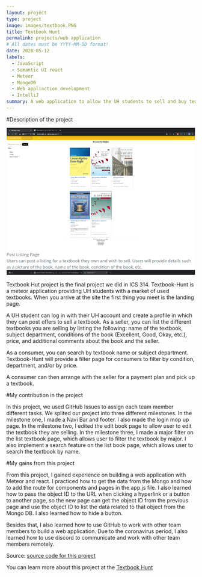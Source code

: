 ```yaml
---
layout: project
type: project
image: images/textbook.PNG
title: Textbook Hunt
permalink: projects/web application
# All dates must be YYYY-MM-DD format!
date: 2020-05-12
labels:
  - JavaScript
  - Semantic UI react
  - Meteor
  - MongoDB
  - Web appliaction development
  - IntelliJ
summary: A web application to allow the UH students to sell and buy textbook.
---
```

#Description of the project

<div>
  <img class="ui floated image" src="../images/listbook.PNG">
 
  
</div>

Textbook Hut project is the final project we did in ICS 314.   Textbook-Hunt is a meteor application providing UH students with a market of used textbooks. When you arrive at the site the first thing you meet is the landing page.

A UH student can log in with their UH account and create a profile in which they can post offers to sell a textbook. As a seller, you can list the different textbooks you are selling by listing the following: name of the textbook, subject department, conditions of the book (Excellent, Good, Okay, etc.), price, and additional comments about the book and the seller.

As a consumer, you can search by textbook name or subject department. Textbook-Hunt will provide a filter page for consumers to filter by condition, department, and/or by price.

A consumer can then arrange with the seller for a payment plan and pick up a textbook.

#My contribution in the project

In this project, we used GitHub Issues to assign each team member different tasks.  We splited our project into three different milestones.  In the milestone one, I made a Navi Bar and footer.  I also made the login mop up page.  In the milestone two, I edited the edit book page to allow user to edit the textbook they are selling.  In the milestone three, I made a major filter on the list textbook page, which allows user to filter the textbook by major.  I also implement a search feature on the list book page, which allows user to search the textbook by name.

#My gains from this project

From this project, I gained experience on building a web application with Meteor and react. I practiced how to get the data from the Mongo and how to add the route for components and pages in the app.js file.  I also learned how to pass the object ID to the URL when clicking a hyperlink or a button to another page, so the new page can get the object ID from the previous page and use the object ID to list the data related to that object from the Mongo DB.  I also learned how to hide a button.  

Besides that, I also learned how to use GitHub to work with other team members to build a web application.  Due to the coronavirus period, I also learned how to use discord to communicate and work with other team members remotely.

Source: <a href="https://github.com/textbookhunt/textbookhunt"><i class="large github icon "></i>source code for this project </a>

You can learn more about this project at the <a href="https://textbookhunt.github.io/"><i class="large github icon"></i>Textbook Hunt</a>
